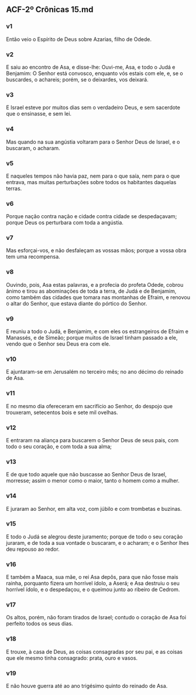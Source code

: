 ## ACF-2º Crônicas 15.md
### v1
 Então veio o Espírito de Deus sobre Azarias, filho de Odede.
### v2
 E saiu ao encontro de Asa, e disse-lhe: Ouvi-me, Asa, e todo o Judá e Benjamim: O Senhor está convosco, enquanto vós estais com ele, e, se o buscardes, o achareis; porém, se o deixardes, vos deixará.
### v3
 E Israel esteve por muitos dias sem o verdadeiro Deus, e sem sacerdote que o ensinasse, e sem lei.
### v4
 Mas quando na sua angústia voltaram para o Senhor Deus de Israel, e o buscaram, o acharam.
### v5
 E naqueles tempos não havia paz, nem para o que saía, nem para o que entrava, mas muitas perturbações sobre todos os habitantes daquelas terras.
### v6
 Porque nação contra nação e cidade contra cidade se despedaçavam; porque Deus os perturbara com toda a angústia.
### v7
 Mas esforçai-vos, e não desfaleçam as vossas mãos; porque a vossa obra tem uma recompensa.
### v8
 Ouvindo, pois, Asa estas palavras, e a profecia do profeta Odede, cobrou ânimo e tirou as abominações de toda a terra, de Judá e de Benjamim, como também das cidades que tomara nas montanhas de Efraim, e renovou o altar do Senhor, que estava diante do pórtico do Senhor.
### v9
 E reuniu a todo o Judá, e Benjamim, e com eles os estrangeiros de Efraim e Manassés, e de Simeão; porque muitos de Israel tinham passado a ele, vendo que o Senhor seu Deus era com ele.
### v10
 E ajuntaram-se em Jerusalém no terceiro mês; no ano décimo do reinado de Asa.
### v11
 E no mesmo dia ofereceram em sacrifício ao Senhor, do despojo que trouxeram, setecentos bois e sete mil ovelhas.
### v12
 E entraram na aliança para buscarem o Senhor Deus de seus pais, com todo o seu coração, e com toda a sua alma;
### v13
 E de que todo aquele que não buscasse ao Senhor Deus de Israel, morresse; assim o menor como o maior, tanto o homem como a mulher.
### v14
 E juraram ao Senhor, em alta voz, com júbilo e com trombetas e buzinas.
### v15
 E todo o Judá se alegrou deste juramento; porque de todo o seu coração juraram, e de toda a sua vontade o buscaram, e o acharam; e o Senhor lhes deu repouso ao redor.
### v16
 E também a Maaca, sua mãe, o rei Asa depôs, para que não fosse mais rainha, porquanto fizera um horrível ídolo, a Aserá; e Asa destruiu o seu horrível ídolo, e o despedaçou, e o queimou junto ao ribeiro de Cedrom.
### v17
 Os altos, porém, não foram tirados de Israel; contudo o coração de Asa foi perfeito todos os seus dias.
### v18
 E trouxe, à casa de Deus, as coisas consagradas por seu pai, e as coisas que ele mesmo tinha consagrado: prata, ouro e vasos.
### v19
 E não houve guerra até ao ano trigésimo quinto do reinado de Asa.
